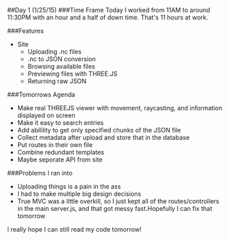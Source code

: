 ##Day 1 (1/25/15)
###Time Frame
Today I worked from 11AM to around 11:30PM with an hour and a half of down time.
That's 11 hours at work.

###Features
- Site
  - Uploading .nc files
  - .nc to JSON conversion
  - Browsing available files
  - Previewing files with THREE.JS
  - Returning raw JSON

###Tomorrows Agenda
- Make real THREEJS viewer with movement, raycasting, and information displayed on screen
- Make it easy to search entries
- Add abilility to get only specified chunks of the JSON file
- Collect metadata after upload and store that in the database
- Put routes in their own file
- Combine redundant templates
- Maybe seporate API from site

###Problems I ran into
- Uploading things is a pain in the ass
- I had to make multiple big design decisions
- True MVC was a little overkill, so I just kept all of the routes/controllers in the main server.js, and that got messy fast.Hopefully I can fix that tomorrow

I really hope I can still read my code tomorrow!
